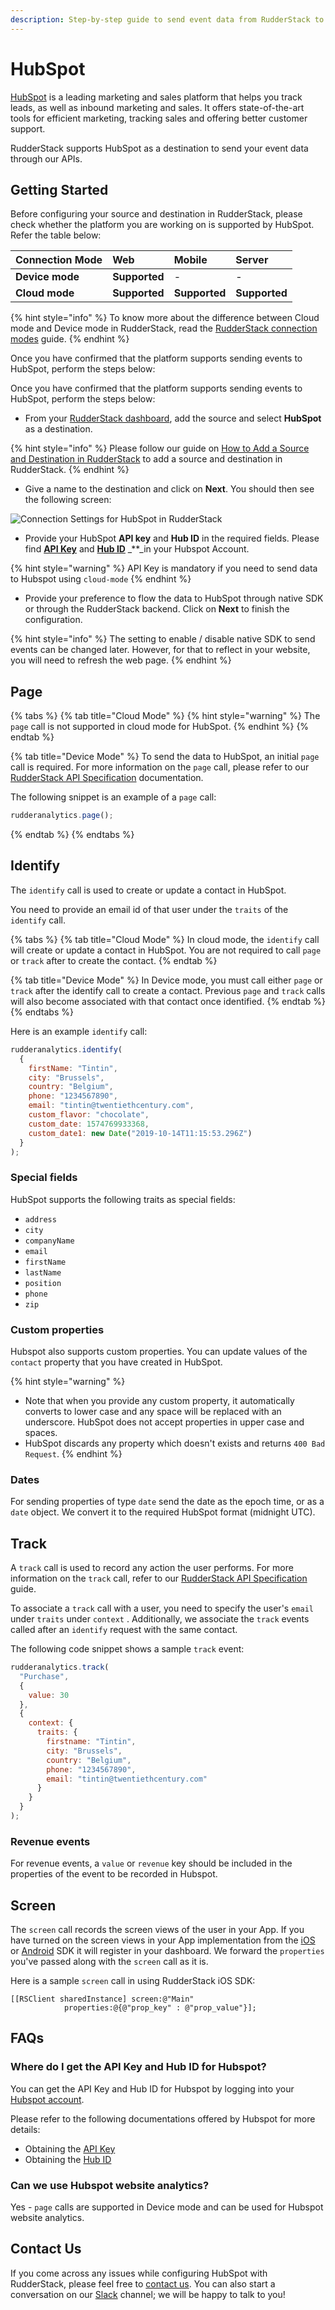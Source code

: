 ```yaml
---
description: Step-by-step guide to send event data from RudderStack to HubSpot
---
```


# HubSpot

[HubSpot](https://www.hubspot.com/) is a leading marketing and sales platform that helps you track leads, as well as inbound marketing and sales. It offers state-of-the-art tools for efficient marketing, tracking sales and offering better customer support.

RudderStack supports HubSpot as a destination to send your event data through our APIs.

## Getting Started

Before configuring your source and destination in RudderStack, please check whether the platform you are working on is supported by HubSpot. Refer the table below:

| **Connection Mode** | **Web** | **Mobile** | **Server** |
| :--- | :--- | :--- | :--- |
| **Device mode** | **Supported** | - | - |
| **Cloud mode** | **Supported** | **Supported** | **Supported** |

{% hint style="info" %}
To know more about the difference between Cloud mode and Device mode in RudderStack, read the [RudderStack connection modes](https://docs.rudderstack.com/get-started/rudderstack-connection-modes) guide.
{% endhint %}

Once you have confirmed that the platform supports sending events to HubSpot, perform the steps below:

Once you have confirmed that the platform supports sending events to HubSpot, perform the steps below:

* From your [RudderStack dashboard](https://app.rudderlabs.com/), add the source and select **HubSpot** as a destination.

{% hint style="info" %}
Please follow our guide on [How to Add a Source and Destination in RudderStack](https://docs.rudderstack.com/how-to-guides/adding-source-and-destination-rudderstack) to add a source and destination in RudderStack.
{% endhint %}

* Give a name to the destination and click on **Next**. You should then see the following screen:

![Connection Settings for HubSpot in RudderStack](../.gitbook/assets/hubspot.png)

* Provide your HubSpot **API key** and **Hub ID** in the required fields. Please find [**API Key**](https://knowledge.hubspot.com/integrations/how-do-i-get-my-hubspot-api-key) and  [**Hub ID**](https://knowledge.hubspot.com/account/manage-multiple-hubspot-accounts#identify-the-current-account-s-hub-id) _\*\*_in your Hubspot Account.

{% hint style="warning" %}
API Key is mandatory if you need to send data to Hubspot using `cloud-mode`
{% endhint %}

* Provide your preference to flow the data to HubSpot through native SDK or through the RudderStack backend. Click on **Next** to finish the configuration.

{% hint style="info" %}
The setting to enable / disable native SDK to send events can be changed later. However, for that to reflect in your website, you will need to refresh the web page.
{% endhint %}

## Page

{% tabs %}
{% tab title="Cloud Mode" %}
{% hint style="warning" %}
The `page` call is not supported in cloud mode for HubSpot.
{% endhint %}
{% endtab %}

{% tab title="Device Mode" %}
To send the data to HubSpot, an initial `page` call is required. For more information on the `page` call, please refer to our [RudderStack API Specification](https://docs.rudderstack.com/rudderstack-api-spec) documentation.

The following snippet is an example of a `page` call:

```javascript
rudderanalytics.page();
```
{% endtab %}
{% endtabs %}

## Identify

The `identify` call is used to create or update a contact in HubSpot.

You need to provide an email id of that user under the `traits` of the `identify` call.

{% tabs %}
{% tab title="Cloud Mode" %}
In cloud mode, the `identify` call will create or update a contact in HubSpot. You are not required to call `page` or `track` after to create the contact.
{% endtab %}

{% tab title="Device Mode" %}
In Device mode, you must call either `page` or `track` after the identify call to create a contact. Previous `page` and `track` calls will also become associated with that contact once identified.
{% endtab %}
{% endtabs %}

Here is an example `identify` call:

```javascript
rudderanalytics.identify(
  {
    firstName: "Tintin",
    city: "Brussels",
    country: "Belgium",
    phone: "1234567890",
    email: "tintin@twentiethcentury.com",
    custom_flavor: "chocolate",
    custom_date: 1574769933368,
    custom_date1: new Date("2019-10-14T11:15:53.296Z")
  }
);
```

### Special fields

HubSpot supports the following traits as special fields:

* `address`
* `city`
* `companyName`
* `email`
* `firstName`
* `lastName`
* `position`
* `phone`
* `zip`

### Custom properties

Hubspot also supports custom properties. You can update values of the `contact` property that you have created in HubSpot.

{% hint style="warning" %}
* Note that when you provide any custom property, it automatically converts to lower case and any space will be replaced with an underscore. HubSpot does not accept properties in upper case and spaces.
* HubSpot discards any property which doesn't exists and returns `400 Bad Request`.
{% endhint %}

### Dates

For sending properties of type `date` send the date as the epoch time, or as a `date` object. We convert it to the required HubSpot format \(midnight UTC\).

## Track

A `track` call is used to record any action the user performs. For more information on the `track` call, refer to our [RudderStack API Specification](https://docs.rudderstack.com/rudderstack-api-spec) guide.

To associate a `track` call with a user, you need to specify the user's `email` under `traits` under `context` . Additionally, we associate the `track` events called after an `identify` request with the same contact.

The following code snippet shows a sample `track` event:

```javascript
rudderanalytics.track(
  "Purchase",
  {
    value: 30
  },
  {
    context: {
      traits: {
        firstname: "Tintin",
        city: "Brussels",
        country: "Belgium",
        phone: "1234567890",
        email: "tintin@twentiethcentury.com"
      }
    }
  }
);
```

### Revenue events

For revenue events, a `value` or `revenue` key should be included in the properties of the event to be recorded in Hubspot.

## Screen

The `screen` call records the screen views of the user in your App. If you have turned on the screen views in your App implementation from the [iOS](https://docs.rudderstack.com/rudderstack-sdk-integration-guides/rudderstack-ios-sdk) or [Android](https://docs.rudderstack.com/rudderstack-sdk-integration-guides/rudderstack-android-sdk) SDK it will register in your dashboard. We forward the `properties` you've passed along with the `screen` call as it is.

Here is a sample `screen` call in using RudderStack iOS SDK:

```text
[[RSClient sharedInstance] screen:@"Main" 
            properties:@{@"prop_key" : @"prop_value"}];
```

## FAQs

### Where do I get the API Key and Hub ID for Hubspot?

You can get the API Key and Hub ID for Hubspot by logging into your [Hubspot account](https://app.hubspot.com/login/).

Please refer to the following documentations offered by Hubspot for more details:

* Obtaining the [API Key](https://knowledge.hubspot.com/integrations/how-do-i-get-my-hubspot-api-key)
* Obtaining the [Hub ID](https://knowledge.hubspot.com/account/manage-multiple-hubspot-accounts#identify-the-current-account-s-hub-id)

### Can we use Hubspot website analytics?

Yes - `page` calls are supported in Device mode and can be used for Hubspot website analytics.

## Contact Us

If you come across any issues while configuring HubSpot with RudderStack, please feel free to [contact us](https://rudderstack.com/contact/). You can also start a conversation on our [Slack](https://resources.rudderstack.com/join-rudderstack-slack) channel; we will be happy to talk to you!

